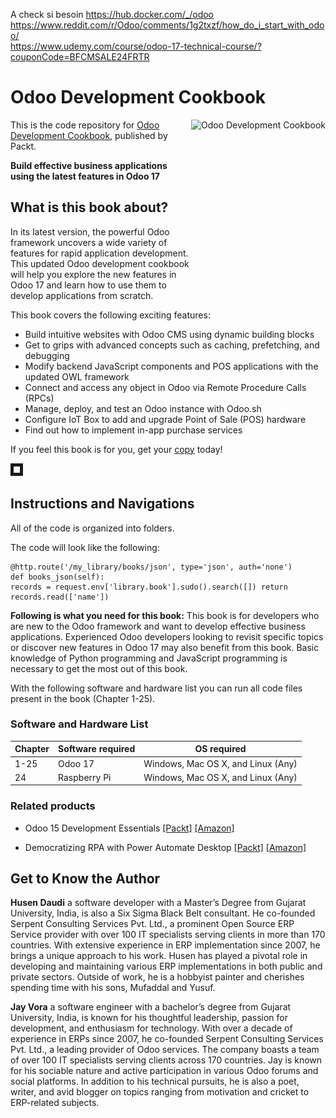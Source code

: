 A check si besoin
https://hub.docker.com/_/odoo  
https://www.reddit.com/r/Odoo/comments/1g2txzf/how_do_i_start_with_odoo/  
https://www.udemy.com/course/odoo-17-technical-course/?couponCode=BFCMSALE24FRTR


# Odoo Development Cookbook

<a href="https://www.packtpub.com/product/odoo-development-cookbook-fifth-edition/9781805124276?utm_source=github&utm_medium=repository&utm_campaign=9781805124276"><img src="https://m.media-amazon.com/images/I/71tqBvTp1ML._SL1500_.jpg" alt="Odoo Development Cookbook" height="256px" align="right"></a>

This is the code repository for [Odoo Development Cookbook](https://www.packtpub.com/product/odoo-development-cookbook-fifth-edition/9781805124276?utm_source=github&utm_medium=repository&utm_campaign=9781805124276), published by Packt.

**Build effective business applications using the latest features in Odoo 17**

## What is this book about?
In its latest version, the powerful Odoo framework uncovers a wide variety of features for rapid application development. This updated Odoo development cookbook will help you explore the new features in Odoo 17 and learn how to use them to develop applications from scratch.

This book covers the following exciting features:
* Build intuitive websites with Odoo CMS using dynamic building blocks
* Get to grips with advanced concepts such as caching, prefetching, and debugging
* Modify backend JavaScript components and POS applications with the updated OWL framework
* Connect and access any object in Odoo via Remote Procedure Calls (RPCs)
* Manage, deploy, and test an Odoo instance with Odoo.sh
* Configure IoT Box to add and upgrade Point of Sale (POS) hardware
* Find out how to implement in-app purchase services

If you feel this book is for you, get your [copy](https://www.amazon.com/dp/1805124277) today!

<a href="https://www.packtpub.com/?utm_source=github&utm_medium=banner&utm_campaign=GitHubBanner"><img src="https://raw.githubusercontent.com/PacktPublishing/GitHub/master/GitHub.png" 
alt="https://www.packtpub.com/" border="5" /></a>

## Instructions and Navigations
All of the code is organized into folders.

The code will look like the following:
```
@http.route('/my_library/books/json', type='json', auth='none')
def books_json(self):
records = request.env['library.book'].sudo().search([]) return 
records.read(['name'])
```

**Following is what you need for this book:**
This book is for developers who are new to the Odoo framework and want to develop effective business applications. Experienced Odoo developers looking to revisit specific topics or discover new features in Odoo 17 may also benefit from this book. Basic knowledge of Python programming and JavaScript programming is necessary to get the most out of this book.

With the following software and hardware list you can run all code files present in the book (Chapter 1-25).
### Software and Hardware List
| Chapter | Software required | OS required |
| -------- | ------------------------------------ | ----------------------------------- |
| 1-25 | Odoo 17 | Windows, Mac OS X, and Linux (Any) |
| 24 | Raspberry Pi | Windows, Mac OS X, and Linux (Any) |


### Related products
* Odoo 15 Development Essentials [[Packt]](https://www.packtpub.com/product/odoo-15-development-essentials-fifth-edition/9781800200067?utm_source=github&utm_medium=repository&utm_campaign=9781800200067) [[Amazon]](https://www.amazon.com/dp/1800200064)

* Democratizing RPA with Power Automate Desktop [[Packt]](https://www.packtpub.com/product/democratizing-rpa-with-power-automate-desktop/9781803245942?utm_source=github&utm_medium=repository&utm_campaign=9781803245942) [[Amazon]](https://www.amazon.com/dp/1803245948)


## Get to Know the Author
**Husen Daudi**
a software developer with a Master’s Degree from Gujarat University, India, is also a Six 
Sigma Black Belt consultant. He co-founded Serpent Consulting Services Pvt. Ltd., a prominent Open 
Source ERP Service provider with over 100 IT specialists serving clients in more than 170 countries. 
With extensive experience in ERP implementation since 2007, he brings a unique approach to his 
work. Husen has played a pivotal role in developing and maintaining various ERP implementations 
in both public and private sectors. Outside of work, he is a hobbyist painter and cherishes spending 
time with his sons, Mufaddal and Yusuf.

**Jay Vora**
a software engineer with a bachelor’s degree from Gujarat University, India, is known for his 
thoughtful leadership, passion for development, and enthusiasm for technology. With over a decade 
of experience in ERPs since 2007, he co-founded Serpent Consulting Services Pvt. Ltd., a leading 
provider of Odoo services. The company boasts a team of over 100 IT specialists serving clients across 
170 countries. Jay is known for his sociable nature and active participation in various Odoo forums 
and social platforms. In addition to his technical pursuits, he is also a poet, writer, and avid blogger 
on topics ranging from motivation and cricket to ERP-related subjects.

